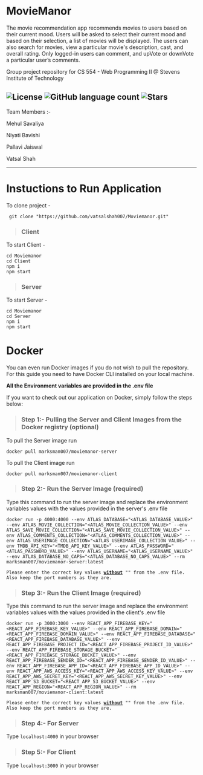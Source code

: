 # MovieManor

The movie recommendation app recommends movies to users based on their current mood. Users will be asked to select their current mood and based on their selection, a list of movies will be displayed. The users can also search for movies, view a particular movie's description, cast, and overall rating. Only logged-in users can comment, and upVote or downVote a particular user’s comments.  

Group project repository for CS 554 - Web Programming II @ Stevens Institute of Technology

![License](https://img.shields.io/github/license/vatsalshah007/Moviemanor)
![GitHub language count](https://img.shields.io/github/languages/count/vatsalshah007/Moviemanor)
![Stars](https://img.shields.io/github/stars/vatsalshah007/Moviemanor)
---
Team Members :-

  Mehul Savaliya
  
  Niyati Bavishi
  
  Pallavi Jaiswal
  
  Vatsal Shah

---
# Instuctions to Run Application

To clone project -
```
 git clone "https://github.com/vatsalshah007/Moviemanor.git"
```
> ### Client
  To start Client -
 ```
 cd Moviemanor
 cd Client
 npm i
 npm start
```  
>  ### Server
  To start Server -
 ```
 cd Moviemanor
 cd Server
 npm i
 npm start
```





# Docker

You can even run Docker images if you do not wish to pull the repository. For this guide you need to have Docker CLI installed on your local machine. 

**All the Environment variables are provided in the .env file**

If you want to check out our application on Docker, simply follow the steps below:

> ### Step 1:- Pulling the Server and Client Images from the Docker registry (optional)
To pull the Server image run
```
docker pull marksman007/moviemanor-server
```

To pull the Client image run 
```
docker pull marksman007/moviemanor-client
```

> ### Step 2:- Run the Server Image (required)
Type this command to run the server image and replace the environment variables values with the values provided in the server's .env file

```
docker run -p 4000:4000 --env ATLAS_DATABASE="<ATLAS_DATABASE_VALUE>" --env ATLAS_MOVIE_COLLECTION="<ATLAS_MOVIE_COLLECTION_VALUE>" --env ATLAS_SAVE_MOVIE_COLLECTION="<ATLAS_SAVE_MOVIE_COLLECTION_VALUE>" --env ATLAS_COMMENTS_COLLECTION="<ATLAS_COMMENTS_COLLECTION_VALUE>" --env ATLAS_USERIMAGE_COLLECTION="<ATLAS_USERIMAGE_COLLECTION_VALUE>" --env TMDB_API_KEY="<TMDB_API_KEY_VALUE>" --env ATLAS_PASSWORD="<ATLAS_PASSWORD_VALUE>" --env ATLAS_USERNAME="<ATLAS_USERNAME_VALUE>" --env ATLAS_DATABASE_NO_CAPS="<ATLAS_DATABASE_NO_CAPS_VALUE>" --rm marksman007/moviemanor-server:latest
```
`Please enter the correct key values `<ins>**`without`**</ins>` "" from the .env file. Also keep the port numbers as they are.`

> ### Step 3:- Run the Client Image (required)
Type this command to run the server image and replace the environment variables values with the values provided in the client's .env file

```
docker run -p 3000:3000 --env REACT_APP_FIREBASE_KEY="<REACT_APP_FIREBASE_KEY_VALUE>" --env REACT_APP_FIREBASE_DOMAIN="<REACT_APP_FIREBASE_DOMAIN_VALUE>" --env REACT_APP_FIREBASE_DATABASE="<REACT_APP_FIREBASE_DATABASE_VALUE>" --env REACT_APP_FIREBASE_PROJECT_ID="<REACT_APP_FIREBASE_PROJECT_ID_VALUE>" --env REACT_APP_FIREBASE_STORAGE_BUCKET="<REACT_APP_FIREBASE_STORAGE_BUCKET_VALUE>" --env REACT_APP_FIREBASE_SENDER_ID="<REACT_APP_FIREBASE_SENDER_ID_VALUE>" --env REACT_APP_FIREBASE_APP_ID="<REACT_APP_FIREBASE_APP_ID_VALUE>" --env REACT_APP_AWS_ACCESS_KEY="<REACT_APP_AWS_ACCESS_KEY_VALUE>" --env REACT_APP_AWS_SECRET_KEY="<REACT_APP_AWS_SECRET_KEY_VALUE>" --env REACT_APP_S3_BUCKET="<REACT_APP_S3_BUCKET_VALUE>" --env REACT_APP_REGION="<REACT_APP_REGION_VALUE>" --rm marksman007/moviemanor-client:latest
```
`Please enter the correct key values `<ins>**`without`**</ins>` "" from the .env file. Also keep the port numbers as they are.`

> ### Step 4:- For Server
Type `localhost:4000` in your browser

> ### Step 5:- For Client
Type `localhost:3000` in your browser 
